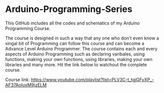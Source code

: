 # Arduino-Programming-Series
This GitHub includes all the codes and schematics of my Arduino Programming Course.

The course is designed in such a way that any one who don't even know a singal bit of Programming can follow this course and can become a Advance Level Arduino Programmer.
The course contains each and every aspects of Arduino Programming such as declaring varibales, using functions, making your own functions, using libraries, making your own libraries and many more. Hit the link below to watchout the complete course.

Course link: https://www.youtube.com/playlist?list=PLV3C-t_tgjGFyXP_-AF37AoIuxM9jzELM
